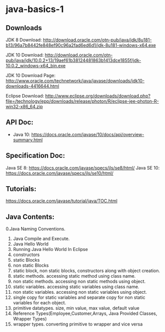 # java-basics-1

Downloads
------------------------------------------------------
JDK 8 Download:
http://download.oracle.com/otn-pub/java/jdk/8u181-b13/96a7b8442fe848ef90c96a2fad6ed6d1/jdk-8u181-windows-x64.exe


JDK 10 Download:
http://download.oracle.com/otn-pub/java/jdk/10.0.2+13/19aef61b38124481863b1413dce1855f/jdk-10.0.2_windows-x64_bin.exe

JDK 10 Download Page:
http://www.oracle.com/technetwork/java/javase/downloads/jdk10-downloads-4416644.html

Eclipse Download:
http://www.eclipse.org/downloads/download.php?file=/technology/epp/downloads/release/photon/R/eclipse-jee-photon-R-win32-x86_64.zip


API Doc:
--------
* Java 10: https://docs.oracle.com/javase/10/docs/api/overview-summary.html

Specification Doc:
------------------
Java SE 8: https://docs.oracle.com/javase/specs/jls/se8/html/
Java SE 10: https://docs.oracle.com/javase/specs/jls/se10/html/

Tutorials:
----------
https://docs.oracle.com/javase/tutorial/java/TOC.html

Java Contents:
--------------------------------------------------------

0.Java Naming Conventions.
1. Java Compile and Execute.
2. Java Hello World
3. Running Java Hello World In Eclipse
4. constructors
5. static Blocks
6. non static Blocks
7. static block, non static blocks, constructors along with object creation. 
8. static methods. accessing static method using class name.
9. non static methods. accessing non static methods using object.
10. static variables. accessing static variables using class name.
11. non static variables. accessing non static variables using object.
12. single copy for static variables and separate copy for non static variables for each object.
13. primitive datatypes. size, min value, max value, default value
14. Reference Types(Employee,Customer,Arrays, Java Provided Classes, Wrapper Types)
15. wrapper types. converting primitive to wrapper and vice versa
